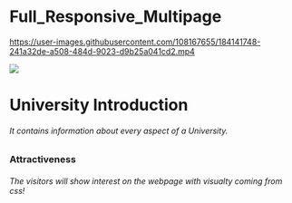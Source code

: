 # Full_Responsive_Multipage


https://user-images.githubusercontent.com/108167655/184141748-241a32de-a508-484d-9023-d9b25a041cd2.mp4


![](edu.gif)

<h1> University Introduction
<h6> It contains information about every aspect of a University.

<h3> Attractiveness
<h6> The visitors will show interest on the webpage with visualty coming from css! 
